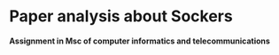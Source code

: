 # Paper analysis about Sockers

**Assignment in Msc of computer informatics and telecommunications**

